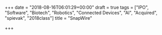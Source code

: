 +++
date = "2018-08-16T06:01:29+00:00"
draft = true
tags = ["IPO", "Software", "Biotech", "Robotics", "Connected Devices", "AI", "Acquired", "spievak", "2018class"]
title = "SnapWire"

+++
